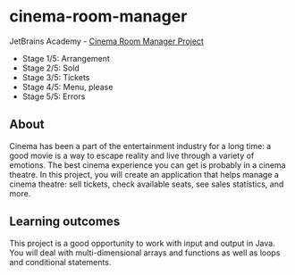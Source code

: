 # cinema-room-manager
JetBrains Academy - [Cinema Room Manager Project](https://hyperskill.org/projects/133)
- Stage 1/5: Arrangement<br>
- Stage 2/5: Sold<br>
- Stage 3/5: Tickets<br>
- Stage 4/5: Menu, please<br>
- Stage 5/5: Errors

## About
Cinema has been a part of the entertainment industry for a long time: a good movie is a way to escape reality and live through a variety of emotions. The best cinema experience you can get is probably in a cinema theatre. In this project, you will create an application that helps manage a cinema theatre: sell tickets, check available seats, see sales statistics, and more.

## Learning outcomes
This project is a good opportunity to work with input and output in Java. You will deal with multi-dimensional arrays and functions as well as loops and conditional statements.

